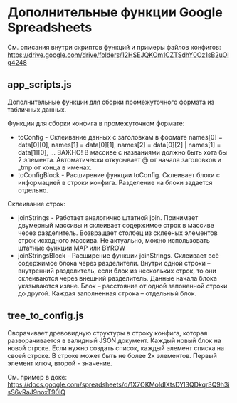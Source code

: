 # Дополнительные функции Google Spreadsheets

См. описания внутри скриптов функций и примеры файлов конфигов: https://drive.google.com/drive/folders/12HSEJQKOm1CZTSdhY0Oz1sB2uOlg4248

## app_scripts.js
Дополнительные функции для сборки промежуточного формата из табличных данных. 

Функции для сборки конфига в промежуточном формате:
- toConfig - Склеивание данных с заголовкам в формате names[0] = data[0][0], names[1] = data[0][1], names[2] = data[0][2] | names[1] = data[1][0], ... ВАЖНО! В массиве с названиями должно быть хота бы 2 элемента. Автоматически откусывает @ от начала заголовков и _tmp от конца в именах.
- toConfigBlock - Расширение функции toConfig. Склеивает блоки с информацией в строки конфига. Разделение на блоки задается отдельно.

Склеивание строк:
- joinStrings - Работает аналогично штатной join. Принимает двумерный массивы и склеивает содержимое строк в массиве через разделитель. Возвращает столбец из склееных элементов строк исходного массива. Не актуально, можно использовать штатные функции MAP или BYROW 
- joinStringsBlock - Расширение функции joinStrings. Склеивает всё содержимое блока через разделители. Внутри одной строки – внутренний разделитель, если блок из нескольких строк, то они склеиваются через внешний разделитель. Данные начала блока указываются извне. Блок – расстояние от одной запоненной строки до другой. Каждая заполненная строка – отдельный блок.

## tree_to_config.js
Сворачивает древовидную структуры в строку конфига, которая разворачивается в валидный JSON документ. Каждый новый блок на новой строке. Если нужно создать список, каждый элемент списка на своей строке. В строке может быть не более 2х элементов. Первый элемент ключ, второй - значение.

См. пример в доке: https://docs.google.com/spreadsheets/d/1X7OKMoIdIXtsDYI3QDkqr3Q9h3isS6vRaJ9noxT90lQ